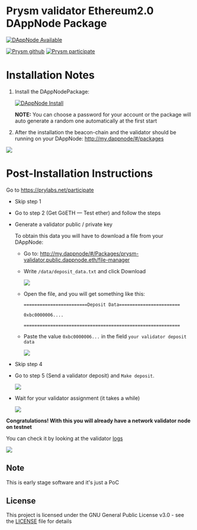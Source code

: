 # Prysm validator Ethereum2.0 DAppNode Package

[![DAppNode Available](https://img.shields.io/badge/DAppNode-Available-brightgreen.svg)](http://my.dappnode/#/installer/prysm-validator.public.dappnode.eth)

[![Prysm github](https://img.shields.io/badge/Prysm-Github-blue.svg)](https://prylabs.net/)
[![Prysm participate](https://img.shields.io/badge/Prysm-website-753a88.svg)](https://prylabs.net/participate)

# Installation Notes

1. Install the DAppNodePackage: 

   [![DAppNode Install](https://img.shields.io/badge/DAppNode-Install-blue.svg)](http://my.admin.dnp.dappnode.eth/#/installer/%2Fipfs%2FQmb6E3GRREeDveyg7AHBQGMTPLa2u53YE3QLhXiE88Jbo8)

   **NOTE:** You can choose a password for your account or the package will auto generate a random one automatically at the first start

2. After the installation the beacon-chain and the validator should be running on your DAppNode: http://my.dappnode/#/packages

![](https://i.imgur.com/11y8pgQ.png)

# Post-Installation Instructions

Go to https://prylabs.net/participate

* Skip step 1

* Go to step 2 (Get GöETH — Test ether) and follow the steps

* Generate a validator public / private key

    To obtain this data you will have to download a file from your DAppNode:

    * Go to: http://my.dappnode/#/Packages/prysm-validator.public.dappnode.eth/file-manager
        
    * Write `/data/deposit_data.txt` and click Download

        ![](https://i.imgur.com/66P7Aei.png)

    * Open the file, and you will get something like this:

        ```
        ========================Deposit Data=======================

        0xbc0000006....

        ===========================================================
        ```
        
    * Paste the value `0xbc0000006...` in the field `your validator deposit data`

        ![](https://i.imgur.com/mZVLC6u.png)
   
* Skip step 4 
* Go to step 5 (Send a validator deposit) and `Make deposit`.

    ![](https://i.imgur.com/nvfy5Qu.png)


* Wait for your validator assignment (it takes a while)
    
    ![](https://i.imgur.com/fmDspYw.png)
    
    
**Congratulations! With this you will already have a network validator node on testnet**

You can check it by looking at the validator [logs](http://my.dappnode/#/Packages/prysm-validator.public.dappnode.eth/logs)

![](https://i.imgur.com/Sfq88es.png)

## Note

This is early stage software and it's just a PoC

## License

This project is licensed under the GNU General Public License v3.0 - see the [LICENSE](LICENSE) file for details
